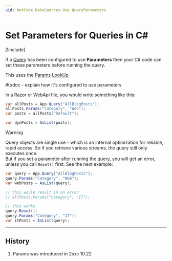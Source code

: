```yaml
---
uid: NetCode.DataSources.Use.QueryParameters
---
```


# Set Parameters for Queries in C#

[!include[](~/pages/basics/stack/_shared-float-summary.md)]
<style>.context-box-summary .query { visibility: visible; } </style>

If a [Query](xref:Basics.Query.Index) has been configured to use **Parameters** 
then your C# code can set these parameters before running the query. 

This uses the [Params](xref:Abyss.Parts.LookUp.Params) [LookUp](xref:Abyss.Parts.LookUp.Index)

#todoc - explain how it's configured to use parameters


In a Razor or WebApi file, you would write something like this:

```cs
var allPosts = App.Query["AllBlogPosts"];
allPosts.Params("Category", "Web");
var posts = allPosts["Default"];

var dynPosts = AsList(posts);
```

> [!WARNING]
> Query objects are single use - which is an internal optimization for reliable, rapid access. 
> So if you retrieve various streams, the query still only executes once.  
> But if you set a parameter after running the query, you will get an error, unless you call `Reset()` first. 
> See the next example:


```cs
var query = App.Query["AllBlogPosts"];
query.Params("Category", "Web");
var webPosts = AsList(query);

// this would result in an error
// allPosts.Params("Category", "IT");

// this works
query.Reset();
query.Params("Category", "IT");
var itPosts = AsList(query);
```



---

## History

1. Params was introduced in 2sxc 10.22
